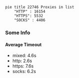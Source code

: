 
```mermaid
pie title 22746 Proxies in list
    "HTTP" : 16154
    "HTTPS": 5532
    "SOCKS" : 4406
```

### Some Info
#### Average Timeout

- mixed: 4.6s
- http: 2.6s
- https: 7.6s
- socks: 6.2s